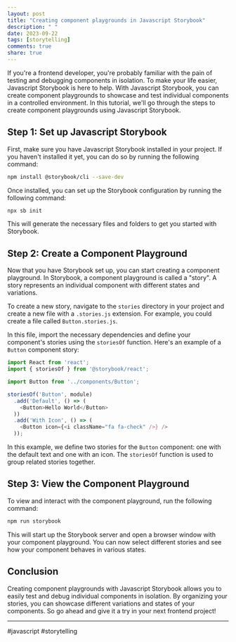 ```yaml
---
layout: post
title: "Creating component playgrounds in Javascript Storybook"
description: " "
date: 2023-09-22
tags: [storytelling]
comments: true
share: true
---
```


If you're a frontend developer, you're probably familiar with the pain of testing and debugging components in isolation. To make your life easier, Javascript Storybook is here to help. With Javascript Storybook, you can create component playgrounds to showcase and test individual components in a controlled environment. In this tutorial, we'll go through the steps to create component playgrounds using Javascript Storybook.

## Step 1: Set up Javascript Storybook

First, make sure you have Javascript Storybook installed in your project. If you haven't installed it yet, you can do so by running the following command:

```bash
npm install @storybook/cli --save-dev
```

Once installed, you can set up the Storybook configuration by running the following command:

```bash
npx sb init
```

This will generate the necessary files and folders to get you started with Storybook.

## Step 2: Create a Component Playground

Now that you have Storybook set up, you can start creating a component playground. In Storybook, a component playground is called a "story". A story represents an individual component with different states and variations.

To create a new story, navigate to the `stories` directory in your project and create a new file with a `.stories.js` extension. For example, you could create a file called `Button.stories.js`.

In this file, import the necessary dependencies and define your component's stories using the `storiesOf` function. Here's an example of a `Button` component story:

```javascript
import React from 'react';
import { storiesOf } from '@storybook/react';

import Button from '../components/Button';

storiesOf('Button', module)
  .add('Default', () => (
    <Button>Hello World</Button>
  ))
  .add('With Icon', () => (
    <Button icon={<i className="fa fa-check" />} />
  ));
```

In this example, we define two stories for the `Button` component: one with the default text and one with an icon. The `storiesOf` function is used to group related stories together.

## Step 3: View the Component Playground

To view and interact with the component playground, run the following command:

```bash
npm run storybook
```

This will start up the Storybook server and open a browser window with your component playground. You can now select different stories and see how your component behaves in various states.

## Conclusion

Creating component playgrounds with Javascript Storybook allows you to easily test and debug individual components in isolation. By organizing your stories, you can showcase different variations and states of your components. So go ahead and give it a try in your next frontend project!

---

#javascript #storytelling